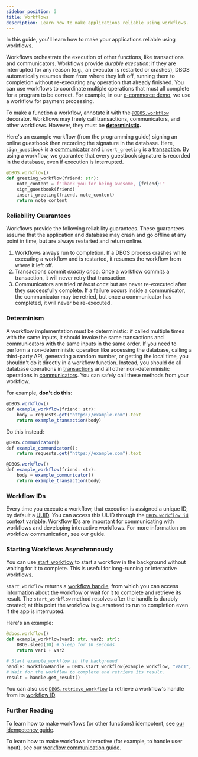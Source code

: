 ```yaml
---
sidebar_position: 3
title: Workflows
description: Learn how to make applications reliable using workflows.
---
```


In this guide, you'll learn how to make your applications reliable using workflows.

Workflows orchestrate the execution of other functions, like transactions and communicators.
Workflows provide _durable execution_: if they are interrupted for any reason (e.g., an executor is restarted or crashes), DBOS automatically resumes them from where they left off, running them to completion without re-executing any operation that already finished.
You can use workflows to coordinate multiple operations that must all complete for a program to be correct.
For example, in our [e-commerce demo](https://github.com/dbos-inc/dbos-demo-apps/tree/main/python/widget-store), we use a workflow for payment processing.

To make a function a workflow, annotate it with the [`@DBOS.workflow`](../reference-python/decorators.md#workflow) decorator.
Workflows may freely call transactions, communicators, and other workflows.
However, they must be **[deterministic](#determinism).**

Here's an example workflow (from the programming guide) signing an online guestbook then recording the signature in the database.
Here, `sign_guestbook` is a [communicator](./communicator-tutorial.md) and `insert_greeting` is a [transaction](./transaction-tutorial.md).
By using a workflow, we guarantee that every guestbook signature is recorded in the database, even if execution is interrupted.

```python
@DBOS.workflow()
def greeting_workflow(friend: str):
    note_content = f"Thank you for being awesome, {friend}!"
    sign_guestbook(friend)
    insert_greeting(friend, note_content)
    return note_content
```
### Reliability Guarantees

Workflows provide the following reliability guarantees.
These guarantees assume that the application and database may crash and go offline at any point in time, but are always restarted and return online.

1.  Workflows always run to completion.  If a DBOS process crashes while executing a workflow and is restarted, it resumes the workflow from where it left off.
2.  Transactions commit _exactly once_.  Once a workflow commits a transaction, it will never retry that transaction.
3.  Communicators are tried _at least once_ but are never re-executed after they successfully complete.  If a failure occurs inside a communicator, the communicator may be retried, but once a communicator has completed, it will never be re-executed.

### Determinism

A workflow implementation must be deterministic: if called multiple times with the same inputs, it should invoke the same transactions and communicators with the same inputs in the same order.
If you need to perform a non-deterministic operation like accessing the database, calling a third-party API, generating a random number, or getting the local time, you shouldn't do it directly in a workflow function.
Instead, you should do all database operations in [transactions](./transaction-tutorial) and all other non-deterministic operations in [communicators](./communicator-tutorial).
You can safely call these methods from your workflow.

For example, **don't do this**:

```javascript
@DBOS.workflow()
def example_workflow(friend: str):
    body = requests.get("https://example.com").text
    return example_transaction(body)
```

Do this instead:

```javascript
@DBOS.communicator()
def example_communicator():
    return requests.get("https://example.com").text

@DBOS.workflow()
def example_workflow(friend: str):
    body = example_communicator()
    return example_transaction(body)
```

### Workflow IDs

Every time you execute a workflow, that execution is assigned a unique ID, by default a [UUID](https://en.wikipedia.org/wiki/Universally_unique_identifier).
You can access this UUID through the [`DBOS.workflow_id`](../reference-python/contexts.md#workflow_id) context variable.
Workflow IDs are important for communicating with workflows and developing interactive workflows.
For more information on workflow communication, see our guide.

### Starting Workflows Asynchronously

You can use [start_workflow](../reference-python/contexts.md#start_workflow) to start a workflow in the background without waiting for it to complete.
This is useful for long-running or interactive workflows.

`start_workflow` returns a [workflow handle](../reference-python/workflow_handles.md), from which you can access information about the workflow or wait for it to complete and retrieve its result.
The `start_workflow` method resolves after the handle is durably created; at this point the workflow is guaranteed to run to completion even if the app is interrupted.


Here's an example:

```python
@dbos.workflow()
def example_workflow(var1: str, var2: str):
    DBOS.sleep(10) # Sleep for 10 seconds
    return var1 + var2

# Start example_workflow in the background
handle: WorkflowHandle = DBOS.start_workflow(example_workflow, "var1", "var2")
# Wait for the workflow to complete and retrieve its result.
result = handle.get_result()
```

You can also use [`DBOS.retrieve_workflow`](../reference-python/contexts.md#retrieve_workflow) to retrieve a workflow's handle from its [workflow ID](#workflow-ids).

### Further Reading

To learn how to make workflows (or other functions) idempotent, see [our idempotency guide](./idempotency-tutorial).

To learn how to make workflows interactive (for example, to handle user input), see our [workflow communication guide](./workflow-communication-tutorial).
